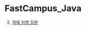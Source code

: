 # FastCampus_Java  


2. [객체 지향 입문](https://gitlab.com/kongkang331/FastCampus_Java/-/origin/master/Chapter2)

